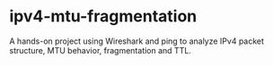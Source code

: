 # ipv4-mtu-fragmentation
A hands-on project using Wireshark and ping to analyze IPv4 packet structure, MTU behavior, fragmentation and TTL.
